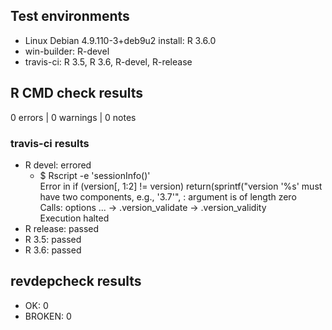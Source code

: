 ## Test environments

* Linux Debian 4.9.110-3+deb9u2 install: R 3.6.0
* win-builder: R-devel
* travis-ci: R 3.5, R 3.6, R-devel, R-release

## R CMD check results

0 errors | 0 warnings | 0 notes

### travis-ci results

* R devel: errored
  - $ Rscript -e 'sessionInfo()'  
    Error in if (version[, 1:2] != version) return(sprintf("version '%s' must have two components, e.g., '3.7'",  : argument is of length zero  
    Calls: options ... <Anonymous> -> .version_validate -> .version_validity  
    Execution halted
* R release: passed
* R 3.5: passed
* R 3.6: passed

## revdepcheck results

* OK: 0
* BROKEN: 0